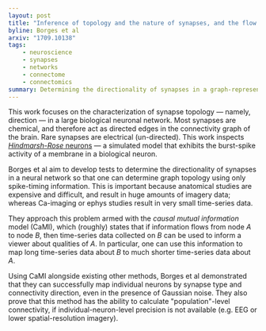 ```yaml
---
layout: post
title: "Inference of topology and the nature of synapses, and the flow of information in neuronal networks"
byline: Borges et al
arxiv: "1709.10138"
tags:
    - neuroscience
    - synapses
    - networks
    - connectome
    - connectomics
summary: Determining the directionality of synapses in a graph-representation of a neural network is crucial to understand the circuitry of the brain. This paper shows a way to determine connectivity without direct access to anatomical data, using functional data instead.
---
```


This work focuses on the characterization of synapse topology — namely, direction — in a large biological neuronal network. Most synapses are chemical, and therefore act as directed edges in the connectivity graph of the brain. Rare synapses are electrical (un-directed). This work inspects [_Hindmarsh-Rose_ neurons](https://en.wikipedia.org/wiki/Hindmarsh%E2%80%93Rose_model) — a simulated model that exhibits the burst-spike activity of a membrane in a biological neuron.

Borges et al aim to develop tests to determine the directionality of synapses in a neural network so that one can determine graph topology using only spike-timing information. This is important because anatomical studies are expensive and difficult, and result in huge amounts of imagery data; whereas Ca-imaging or ephys studies result in very small time-series data.

They approach this problem armed with the _causal mutual information_ model (CaMI), which (roughly) states that if information flows from node $A$ to node $B$, then time-series data collected on $B$ can be used to inform a viewer about qualities of $A$. In particular, one can use this information to map long time-series data about $B$ to much shorter time-series data about $A$.

Using CaMI alongside existing other methods, Borges et al demonstrated that they can successfully map individual neurons by synapse type and connectivity direction, even in the presence of Gaussian noise. They also prove that this method has the ability to calculate "population"-level connectivity, if individual-neuron-level precision is not available (e.g. EEG or lower spatial-resolution imagery).
